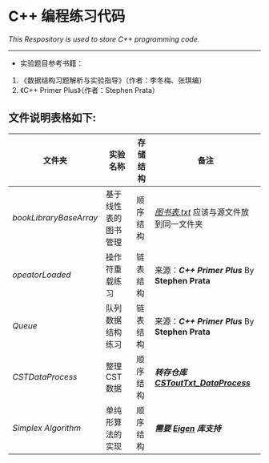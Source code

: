 # C++ 编程练习代码

*This Respository is used to store C++ programming code.*
***
* 实验题目参考书籍：

 1. 《数据结构习题解析与实验指导》（作者：李冬梅、张琪编）
 2. 《C++ Primer Plus》（作者：Stephen Prata）




## 文件说明表格如下:

文件夹|实验名称|存储结构|备注
---------------|---------------|---------------|---------------
*bookLibraryBaseArray*|基于线性表的图书管理|顺序结构|[*图书表.txt*](https://github.com/Longtainbin/CppExercise/blob/master/bookLibraryBaseArray/%E5%9B%BE%E4%B9%A6%E8%A1%A8.txt) 应该与源文件放到同一文件夹
*opeatorLoaded*|操作符重载练习|链表结构|来源：***C++ Primer Plus*** By **Stephen Prata**
*Queue*|队列数据结构练习|链表结构|来源：***C++ Primer Plus*** By **Stephen Prata**
*CSTDataProcess*|整理CST数据|顺序结构|***转存仓库 [CSToutTxt_DataProcess](https://github.com/Longtainbin/CSToutTxt_DataProcess)***
*Simplex Algorithm*|单纯形算法的实现|顺序结构|***需要 [Eigen](http://eigen.tuxfamily.org/index.php?title=Main_Page) 库支持***

